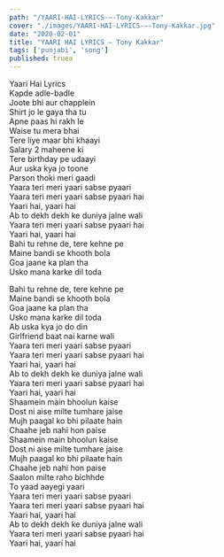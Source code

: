 ```yaml
---
path: "/YAARI-HAI-LYRICS-–-Tony-Kakkar"
cover: "./images/YAARI-HAI-LYRICS-–-Tony-Kakkar.jpg"
date: "2020-02-01"
title: "YAARI HAI LYRICS – Tony Kakkar"
tags: ['punjabi', 'song']
published: truea
---
```

  
Yaari Hai Lyrics  
Kapde adle-badle  
Joote bhi aur chapplein  
Shirt jo le gaya tha tu  
Apne paas hi rakh le  
Waise tu mera bhai  
Tere liye maar bhi khaayi  
Salary 2 maheene ki  
Tere birthday pe udaayi  
Aur uska kya jo toone  
Parson thoki meri gaadi  
Yaara teri meri yaari sabse pyaari  
Yaara teri meri yaari sabse pyaari hai  
Yaari hai, yaari hai  
Ab to dekh dekh ke duniya jalne wali  
Yaara teri meri yaari sabse pyaari hai  
Yaari hai, yaari hai  
Bahi tu rehne de, tere kehne pe  
Maine bandi se khooth bola  
Goa jaane ka plan tha  
Usko mana karke dil toda  
  
  
  
  
  
  
Bahi tu rehne de, tere kehne pe  
Maine bandi se khooth bola  
Goa jaane ka plan tha  
Usko mana karke dil toda  
Ab uska kya jo do din  
Girlfriend baat nai karne wali  
Yaara teri meri yaari sabse pyaari  
Yaara teri meri yaari sabse pyaari hai  
Yaari hai, yaari hai  
Ab to dekh dekh ke duniya jalne wali  
Yaara teri meri yaari sabse pyaari hai  
Yaari hai, yaari hai  
Shaamein main bhoolun kaise  
Dost ni aise milte tumhare jaise  
Mujh paagal ko bhi pilaate hain  
Chaahe jeb nahi hon paise  
Shaamein main bhoolun kaise  
Dost ni aise milte tumhare jaise  
Mujh paagal ko bhi pilaate hain  
Chaahe jeb nahi hon paise  
Saalon milte raho bichhde  
To yaad aayegi yaari  
Yaara teri meri yaari sabse pyaari  
Yaara teri meri yaari sabse pyaari hai  
Yaari hai, yaari hai  
Ab to dekh dekh ke duniya jalne wali  
Yaara teri meri yaari sabse pyaari hai  
Yaari hai, yaari hai  
